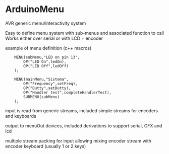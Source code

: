ArduinoMenu
===========

AVR generic menu/interactivity system

Easy to define menu system with sub-menus and associated function to call
Works either over serial or with LCD + encoder

example of menu definition (c++ macros)

		MENU(subMenu,"LED on pin 13",
			OP("LED On",ledOn),
			OP("LED Off",ledOff)
		);

		MENU(mainMenu,"Sistema",
			OP("Frequency",setFreq),
			OP("Dutty",setDutty),
			OP("Handler test",completeHandlerTest),
			SUBMENU(subMenu)
		);

input is read from generic streams, included simple streams for encoders and keyboards

output to menuOut devices, included derivations to support serial, GFX and lcd

multiple stream packing for input allowing mixing encoder stream with encoder keyboard (usually 1 or 2 keys)
